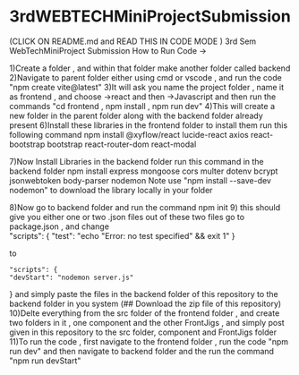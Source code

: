 # 3rdWEBTECHMiniProjectSubmission
(CLICK ON README.md and READ THIS IN CODE MODE )
3rd Sem WebTechMiniProject Submission
How to Run Code ->

1)Create a folder , and within that folder make another folder called backend
2)Navigate to parent folder either using cmd or vscode , and run the code "npm create vite@latest"
3)It will ask you name the project folder , name it as frontend , and choose ->react and then ->Javascript 
  and then run the commands "cd frontend ,  npm install ,  npm run dev"
4)This will create a new folder in the parent folder along with the backend folder already present
6)Install these libraries in the frontend folder to install them run this following command
  npm install @xyflow/react lucide-react axios react-bootstrap bootstrap react-router-dom react-modal

7)Now Install Libraries in the backend folder run this command in the backend folder 
  npm install express mongoose cors multer dotenv bcrypt jsonwebtoken body-parser nodemon
  Note use "npm install --save-dev nodemon" to download the library locally in your folder

8)Now go to backend folder and run the command 
  npm init
9) this should give you either one or two .json files 
    out of these two files go to package.json , and change   
    "scripts": {
    "test": "echo \"Error: no test specified\" && exit 1"
  }

  to 

    "scripts": {
    "devStart": "nodemon server.js"
  }
  and simply paste the files in the backend folder of this repository to the backend folder in you system
  (## Download the zip file of this repository)
10)Delte everything from the src folder of the frontend folder , and create two folders in it , one component and the other FrontJigs , and simply post given in this repository to the src folder, component and FrontJigs folder 
11)To run the code , first navigate to the frontend folder , run the code "npm run dev" and then navigate to backend folder and the run the command "npm run devStart"



  
  
